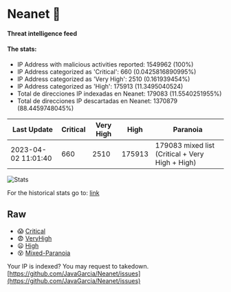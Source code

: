 # Neanet :hocho:
#### Threat intelligence feed
#### The stats:

- IP Address with malicious activities reported: 1549962 (100%)
- IP Address categorized as 'Critical':  660 (0.0425816890995%)
- IP Address categorized as 'Very High':  2510 (0.161939454%)
- IP Address categorized as 'High':  175913 (11.3495040524)
- Total de direcciones IP indexadas en Neanet:  179083 (11.5540251955%)
- Total de direcciones IP descartadas en Neanet:  1370879 (88.4459748045%)

| Last Update | Critical | Very High | High | Paranoia |
| --- | --- | --- | --- | --- |
| 2023-04-02 11:01:40 | 660 | 2510 | 175913 | 179083 mixed list (Critical + Very High + High)|

![Stats](https://docs.google.com/spreadsheets/d/e/2PACX-1vSnaNMIXVabIpDJjufMlzH7poXnshF3mgd8Is1g9ytUEzVsP5my4Trn8f-xkoLLQ38xpL3HtmUexLo6/pubchart?oid=501124687&format=image)

For the historical stats go to: [link](/stats.csv)
## Raw
- :scream: [Critical](https://raw.githubusercontent.com/JavaGarcia/Neanet/master/blacklists/neanet_critical.txt)
- :fearful: [VeryHigh](https://raw.githubusercontent.com/JavaGarcia/Neanet/master/blacklists/neanet_veryHigh.txtt)
- :frowning: [High](https://raw.githubusercontent.com/JavaGarcia/Neanet/master/blacklists/neanet_high.txt)
- :dizzy_face: [Mixed-Paranoia](https://raw.githubusercontent.com/JavaGarcia/Neanet/master/blacklists/neanet_all.txt)


Your IP is indexed? You may request to takedown. [https://github.com/JavaGarcia/Neanet/issues](https://github.com/JavaGarcia/Neanet/issues)



























































































































































































































































































































































































































































































































































































































































































































































































































































































































































































































































































































































































































































































































































































































































































































































































































































































































































































































































































































































































































































































































































































































































































































































































































































































































































































































































































































































































































































































































































































































































































































































































































































































































































































































































































































































































































































































































































































































































































































































































































































































































































































































































































































































































































































































































































































































































































































































































































































































































































































































































































































































































































































































































































































































































































































































































































































































































































































































































































































































































































































































































































































































































































































































































































































































































































































































































































































































































































































































































































































































































































































































































































































































































































































































































































































































































































































































































































































































































































































































































































































































































































































































































































































































































































































































































































































































































































































































































































































































































































































































































































































































































































































































































































































































































































































































































































































































































































































































































































































































































































































































































































































































































































































































































































































































































